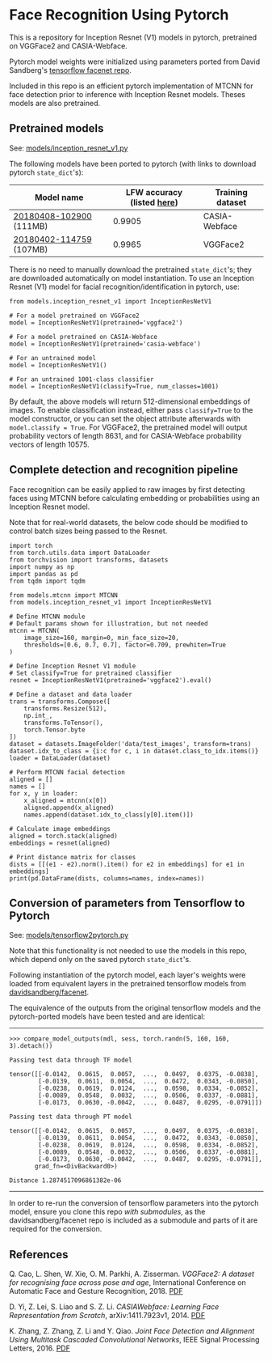 # Face Recognition Using Pytorch

This is a repository for Inception Resnet (V1) models in pytorch, pretrained on VGGFace2 and CASIA-Webface.

Pytorch model weights were initialized using parameters ported from David Sandberg's [tensorflow facenet repo](https://github.com/davidsandberg/facenet).

Included in this repo is an efficient pytorch implementation of MTCNN for face detection prior to inference with Inception Resnet models. Theses models are also pretrained. 

## Pretrained models

See: [models/inception_resnet_v1.py](models/inception_resnet_v1.py)

The following models have been ported to pytorch (with links to download pytorch `state_dict`'s):

|Model name|LFW accuracy (listed [here](https://github.com/davidsandberg/facenet))|Training dataset|
|-|-|-|
|[20180408-102900](https://drive.google.com/uc?export=download&id=12DYdlLesBl3Kk51EtJsyPS8qA7fErWDX) (111MB)|0.9905|CASIA-Webface|
|[20180402-114759](https://drive.google.com/uc?export=download&id=1TDZVEBudGaEd5POR5X4ZsMvdsh1h68T1) (107MB)|0.9965|VGGFace2|

There is no need to manually download the pretrained `state_dict`'s; they are downloaded automatically on model instantiation. To use an Inception Resnet (V1) model for facial recognition/identification in pytorch, use:

```
from models.inception_resnet_v1 import InceptionResNetV1

# For a model pretrained on VGGFace2
model = InceptionResNetV1(pretrained='vggface2')

# For a model pretrained on CASIA-Webface
model = InceptionResNetV1(pretrained='casia-webface')

# For an untrained model
model = InceptionResNetV1()

# For an untrained 1001-class classifier
model = InceptionResNetV1(classify=True, num_classes=1001)
```

By default, the above models will return 512-dimensional embeddings of images. To enable classification instead, either pass `classify=True` to the model constructor, or you can set the object attribute afterwards with `model.classify = True`. For VGGFace2, the pretrained model will output probability vectors of length 8631, and for CASIA-Webface probability vectors of length 10575.

## Complete detection and recognition pipeline

Face recognition can be easily applied to raw images by first detecting faces using MTCNN before calculating embedding or probabilities using an Inception Resnet model. 

Note that for real-world datasets, the below code should be modified to control batch sizes being passed to the Resnet. 

```
import torch
from torch.utils.data import DataLoader
from torchvision import transforms, datasets
import numpy as np
import pandas as pd
from tqdm import tqdm

from models.mtcnn import MTCNN
from models.inception_resnet_v1 import InceptionResNetV1

# Define MTCNN module
# Default params shown for illustration, but not needed
mtcnn = MTCNN(
    image_size=160, margin=0, min_face_size=20,
    thresholds=[0.6, 0.7, 0.7], factor=0.709, prewhiten=True
)

# Define Inception Resnet V1 module
# Set classify=True for pretrained classifier
resnet = InceptionResNetV1(pretrained='vggface2').eval()

# Define a dataset and data loader
trans = transforms.Compose([
    transforms.Resize(512),
    np.int_,
    transforms.ToTensor(),
    torch.Tensor.byte
])
dataset = datasets.ImageFolder('data/test_images', transform=trans)
dataset.idx_to_class = {i:c for c, i in dataset.class_to_idx.items()}
loader = DataLoader(dataset)

# Perform MTCNN facial detection
aligned = []
names = []
for x, y in loader:
    x_aligned = mtcnn(x[0])
    aligned.append(x_aligned)
    names.append(dataset.idx_to_class[y[0].item()])

# Calculate image embeddings
aligned = torch.stack(aligned)
embeddings = resnet(aligned)

# Print distance matrix for classes
dists = [[(e1 - e2).norm().item() for e2 in embeddings] for e1 in embeddings]
print(pd.DataFrame(dists, columns=names, index=names))

```

## Conversion of parameters from Tensorflow to Pytorch

See: [models/tensorflow2pytorch.py](models/tensorflow2pytorch.py)

Note that this functionality is not needed to use the models in this repo, which depend only on the saved pytorch `state_dict`'s. 

Following instantiation of the pytorch model, each layer's weights were loaded from equivalent layers in the pretrained tensorflow models from [davidsandberg/facenet](https://github.com/davidsandberg/facenet).

The equivalence of the outputs from the original tensorflow models and the pytorch-ported models have been tested and are identical:

---
`>>> compare_model_outputs(mdl, sess, torch.randn(5, 160, 160, 3).detach())`
```
Passing test data through TF model

tensor([[-0.0142,  0.0615,  0.0057,  ...,  0.0497,  0.0375, -0.0838],
        [-0.0139,  0.0611,  0.0054,  ...,  0.0472,  0.0343, -0.0850],
        [-0.0238,  0.0619,  0.0124,  ...,  0.0598,  0.0334, -0.0852],
        [-0.0089,  0.0548,  0.0032,  ...,  0.0506,  0.0337, -0.0881],
        [-0.0173,  0.0630, -0.0042,  ...,  0.0487,  0.0295, -0.0791]])

Passing test data through PT model

tensor([[-0.0142,  0.0615,  0.0057,  ...,  0.0497,  0.0375, -0.0838],
        [-0.0139,  0.0611,  0.0054,  ...,  0.0472,  0.0343, -0.0850],
        [-0.0238,  0.0619,  0.0124,  ...,  0.0598,  0.0334, -0.0852],
        [-0.0089,  0.0548,  0.0032,  ...,  0.0506,  0.0337, -0.0881],
        [-0.0173,  0.0630, -0.0042,  ...,  0.0487,  0.0295, -0.0791]],
       grad_fn=<DivBackward0>)

Distance 1.2874517096861382e-06
```
---

In order to re-run the conversion of tensorflow parameters into the pytorch model, ensure you clone this repo _with submodules_, as the davidsandberg/facenet repo is included as a submodule and parts of it are required for the conversion.

## References

Q. Cao, L. Shen, W. Xie, O. M. Parkhi, A. Zisserman. _VGGFace2: A dataset for recognising face across pose and age_, International Conference on Automatic Face and Gesture Recognition, 2018. [PDF](http://www.robots.ox.ac.uk/~vgg/publications/2018/Cao18/cao18.pdf)

D. Yi, Z. Lei, S. Liao and S. Z. Li. _CASIAWebface: Learning Face Representation from Scratch_, arXiv:1411.7923v1, 2014. [PDF](https://arxiv.org/pdf/1411.7923)

K. Zhang, Z. Zhang, Z. Li and Y. Qiao. _Joint Face Detection and Alignment Using Multitask Cascaded Convolutional Networks_, IEEE Signal Processing Letters, 2016. [PDF](https://kpzhang93.github.io/MTCNN_face_detection_alignment/paper/spl.pdf)
